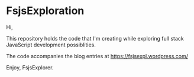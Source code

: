 # FsjsExploration

Hi,

This repository holds the code that I'm creating while exploring full stack JavaScript development possiblities.

The code accompanies the blog entries at https://fsjsexpl.wordpress.com/

Enjoy,
FsjsExplorer.
